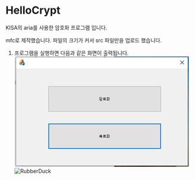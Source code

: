 # HelloCrypt
KISA의 aria를 사용한 암호화 프로그램 입니다.


mfc로 제작했습니다.
파일의 크기가 커서 src 파일만을 업로드 했습니다.



1. 프로그램을 실행하면 다음과 같은 화면이 출력됩니다.
![캡처1](./doc/캡처1.PNG)<img src="/path/to/img.jpg" width="40%" height="30%" title="px(픽셀) 크기 설정" alt="RubberDuck"></img>
